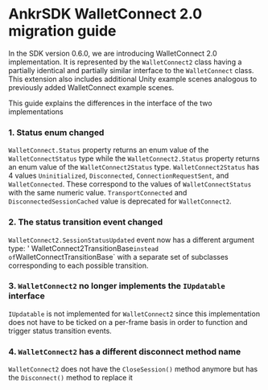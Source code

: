 # AnkrSDK WalletConnect 2.0 migration guide

In the SDK version 0.6.0, we are introducing WalletConnect 2.0 implementation. It is represented by the `WalletConnect2` class having a partially identical and partially similar interface to the `WalletConnect` class. This extension also includes additional Unity example scenes analogous to previously added WalletConnect example scenes.

This guide explains the differences in the interface of the two implementations

### 1. Status enum changed

`WalletConnect.Status` property returns an enum value of the `WalletConnectStatus` type while the `WalletConnect2.Status` property returns an enum value of the `WalletConnect2Status` type.  `WalletConnect2Status` has 4 values `Uninitialized`, `Disconnected`, `ConnectionRequestSent`, and `WalletConnected`. These correspond to the values of `WalletConnectStatus` with the same numeric value. `TransportConnected` and `DisconnectedSessionCached` value is deprecated for `WalletConnect2`.

### 2. The status transition event changed

`WalletConnect2.SessionStatusUpdated` event now has a different argument type: ' WalletConnect2TransitionBase` instead of `WalletConnectTransitionBase` with a separate set of subclasses corresponding to each possible transition.


### 3. `WalletConnect2` no longer implements the `IUpdatable` interface

`IUpdatable` is not implemented for `WalletConnect2` since this implementation does not have to be ticked on a per-frame basis in order to function and trigger status transition events.

### 4. `WalletConnect2` has a different disconnect method name

`WalletConnect2` does not have the `CloseSession()` method anymore but has the `Disconnect()` method to replace it
